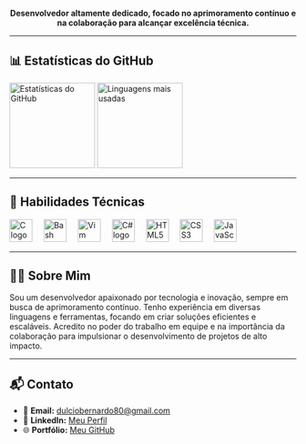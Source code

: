 <p align="center">
  <strong>Desenvolvedor altamente dedicado, focado no aprimoramento contínuo e na colaboração para alcançar excelência técnica.</strong>
</p>

---

## 📊 Estatísticas do GitHub

<div align="left">
  <img src="https://github-readme-stats.vercel.app/api?username=Dulciobernard&hide_title=false&hide_rank=false&show_icons=true&include_all_commits=true&count_private=true&disable_animations=false&theme=vue&locale=en&hide_border=false&order=1" height="150" alt="Estatísticas do GitHub" />
  <img src="https://github-readme-stats.vercel.app/api/top-langs?username=Dulciobernard&locale=en&hide_title=false&layout=compact&card_width=320&langs_count=5&theme=vue&hide_border=false&order=2" height="150" alt="Linguagens mais usadas" />
</div>

---

## 🚀 Habilidades Técnicas

<div align="left">
  <img src="https://cdn.jsdelivr.net/gh/devicons/devicon/icons/c/c-original.svg" height="40" alt="C logo" />
  <img width="12" />
  <img src="https://cdn.jsdelivr.net/gh/devicons/devicon/icons/bash/bash-original.svg" height="40" alt="Bash logo" />
  <img width="12" />
  <img src="https://cdn.jsdelivr.net/gh/devicons/devicon/icons/vim/vim-original.svg" height="40" alt="Vim logo" />
  <img width="12" />
  <img src="https://cdn.jsdelivr.net/gh/devicons/devicon/icons/csharp/csharp-original.svg" height="40" alt="C# logo" />
  <img width="12" />
  <img src="https://cdn.jsdelivr.net/gh/devicons/devicon/icons/html5/html5-original.svg" height="40" alt="HTML5 logo" />
  <img width="12" />
  <img src="https://cdn.jsdelivr.net/gh/devicons/devicon/icons/css3/css3-original.svg" height="40" alt="CSS3 logo" />
  <img width="12" />
  <img src="https://cdn.jsdelivr.net/gh/devicons/devicon/icons/javascript/javascript-original.svg" height="40" alt="JavaScript logo" />
</div>

---

## 👨‍💻 Sobre Mim

Sou um desenvolvedor apaixonado por tecnologia e inovação, sempre em busca de aprimoramento contínuo. Tenho experiência em diversas linguagens e ferramentas, focando em criar soluções eficientes e escaláveis. Acredito no poder do trabalho em equipe e na importância da colaboração para impulsionar o desenvolvimento de projetos de alto impacto.

---

## 📬 Contato

- 📧 **Email:** [dulciobernardo80@gmail.com](mailto:dulciobernardo80@gmail.com)
- 💼 **LinkedIn:** [Meu Perfil](https://www.linkedin.com/in/d%C3%BAlcio-bernardo-b107492b9/)
- 🌐 **Portfólio:** [Meu GitHub](https://github.com/dulciobernardo77/dulciobernardo77)

